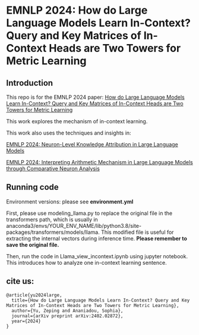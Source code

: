 # EMNLP 2024: How do Large Language Models Learn In-Context? Query and Key Matrices of In-Context Heads are Two Towers for Metric Learning

## Introduction

This repo is for the EMNLP 2024 paper: [How do Large Language Models Learn In-Context? Query and Key Matrices of In-Context Heads are Two Towers for Metric Learning](https://zepingyu0512.github.io/in-context-mechanism.github.io/)

This work explores the mechanism of in-context learning.

This work also uses the techniques and insights in:

[EMNLP 2024: Neuron-Level Knowledge Attribution in Large Language Models](https://zepingyu0512.github.io/neuron-attribution.github.io/)

[EMNLP 2024: Interpreting Arithmetic Mechanism in Large Language Models through Comparative Neuron Analysis](https://zepingyu0512.github.io/arithmetic-mechanism.github.io/)

## Running code

Environment versions: please see **environment.yml**

First, please use modeling_llama.py to replace the original file in the transformers path, which is usually in anaconda3/envs/YOUR_ENV_NAME/lib/python3.8/site-packages/transformers/models/llama. This modified file is useful for extracting the internal vectors during inference time. **Please remember to save the original file.** 

Then, run the code in Llama_view_incontext.ipynb using jupyter notebook. This introduces how to analyze one in-context learning sentence.

## cite us: 

```
@article{yu2024large,
  title={How do Large Language Models Learn In-Context? Query and Key Matrices of In-Context Heads are Two Towers for Metric Learning},
  author={Yu, Zeping and Ananiadou, Sophia},
  journal={arXiv preprint arXiv:2402.02872},
  year={2024}
}
```


